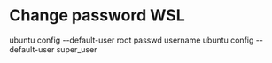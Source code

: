 # Change password WSL

ubuntu config --default-user root
passwd username
ubuntu config --default-user super_user